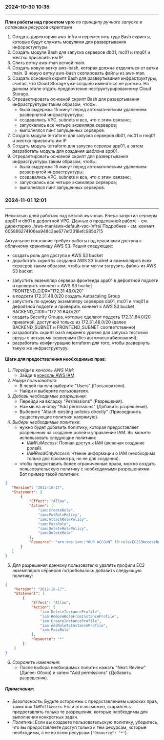 ### 2024-10-30  10:35
---------------------

**План работы над проектом vpro** _по принципу ручного запуска и остановки ресурсов скриптами_

1. Создать директорию aws-infra и переместить туда Bash скрипты, которые будут служить модулями для развертывания инфорастуктуры
2. Создать модули Bash для запуска серверов db01, mc01 и rmq01 и жестко присвоить им IP
3. Слить ветку aws-man веткой main.
4. Создать новую ветку aws-bash, которая должна отделяться от ветки main.
    В новую ветку aws-bash скопировать файлы из aws-man.
5. Создать основной скрипт Bash для развертывания инфраструктуры, считая, что Cloud Storage уже создано именяться не должно. На данном этапе отдать предпочтение неструктурированному Cloud Storage.
6. Отредактировать основной скрипт Bash для развертывания инфраструктуры таким образом, чтобы:
    - была выдержка 15 минут перед автоматическим удалением развернутой инфраструктуры;
    - создавались VPC, subnets и все, что с этим связано;
    - запускались все четыре экземляра серверов;
    - выполнялся пинг запущенных серверов.
7. Создать модули terraform для запуска серверов db01, mc01 и rmq01 и жестко присвоить им IP
8. Создать модуль terraform для запуска сервера app01, а затем разработать модуль для создания шаблона app01.
9. Отредактировать основной скрипт для развертывания инфраструктуры таким образом, чтобы:
    - была выдержка 15 минут перед автоматическим удалением развернутой инфраструктуры;
    - создавались VPC, subnets и все, что с этим связано;
    - запускались все четыре экземляра серверов;
    - выполнялся пинг запущенных серверов.


### 2024-11-01  12:01
---------------------
Несколько дней работаю над веткой aws-man.
Вчера запустил серверы app01 и db01 в дефолтной VPC.
Данные о проделанной работе - см. директорию ./aws-man/aws-default-vpc-infra/
Подробнее - см. коммит 605886274106ea948c3ae677ef3318efc985d715

Актуальное состояние требует работы над правилами доступа к облачному хранилищу AWS S3.
Решил следующее:
+ создать роль для доступа к AWS S3 bucket
+ доработать скрипты создания AWS S3 bucket и экземпляров всех серверов таким образом, чтобы они могли загрузить файлы из AWS S3 bucket
- запустить экземпляр сервера фронтенда app01 в дефолтной подсети и проверить коннект к AWS S3 bucket
        FRONTEND_CIDR="172.31.48.0/20"
- в подсети 172.31.48.0/20 создать Autoscaling Group
- запустить по одному экземпляру серверов db01, mc01 и rmq01 в дефолтной подсети и проверить коннект к AWS S3 bucket
        BACKEND_CIDR="172.31.64.0/20"
- создать Security Groups, которые сделают подсеть 172.31.64.0/20 приватной, доступной только из 172.31.48.0/20 (далее BACKEND_SUBNET и FRONTEND_SUBNET соответственно)
- разработать скрипт bash верхнего уровня для запуска тестовой среды с четырьмя серверами (без автомасштабирования);
- разработать конфигурацию terraform для того, чтобы развернуть такую же инфраструктуру.

#### Шаги для предоставления необходимых прав:
1. *Перейди в консоль AWS IAM*:
   - Зайди в [консоль AWS IAM](https://console.aws.amazon.com/iam/home).
2. *Найди пользователя*:
   - В левой панели выберите "Users" (Пользователи).
   - Найди и выберите пользователя.
3. *Добавь необходимые разрешения*:
   - Перейди на вкладку "Permissions" (Разрешения).
   - Нажми на кнопку "Add permissions" (Добавить разрешения).
   - Выберите "Attach existing policies directly" (Присоединить существующие политики напрямую).
4. *Выбери необходимые политики*:
   - нужно будет добавить политику, которая предоставляет разрешения на создание ролей и управление IAM. Вы можете использовать следующие политики:
     - *IAMFullAccess*: Полная доступ к IAM (включая создание ролей).
     - *IAMReadOnlyAccess*: Чтение информации о IAM (необходима только для просмотра, но не для создания).
   - чтобы предоставить более ограниченные права, можно создать пользовательскую политику с необходимыми разрешениями. Вот пример такой политики:

```json
{
   "Version": "2012-10-17",
   "Statement": [
       {
           "Effect": "Allow",
           "Action": [
               "iam:CreateRole",
               "iam:PutRolePolicy",
               "iam:AttachRolePolicy",
               "iam:PassRole",
               "iam:DeleteRolePolicy",
               "iam:DeleteRole"
           ],
           "Resource": "arn:aws:iam::YOUR_ACCOUNT_ID:role/EC2S3AccessRole"
       }
   ]
}
```
5. Для разрешения данному пользователю удалять профили ЕС2 экземпляров серверов потребовалось добавить следующую политику:
```json
{
    "Version": "2012-10-17",
    "Statement": [
        {
            "Effect": "Allow",
            "Action": [
                "iam:DeleteInstanceProfile",
                "iam:RemoveRoleFromInstanceProfile",
                "iam:CreateInstanceProfile",
                "iam:AddRoleToInstanceProfile",
                "iam:PassRole"
            ],
            "Resource": "*"
        }
    ]
}
```
6. *Сохранить изменения*:
   - После выбора необходимых политик нажать "Next: Review" (Далее: Обзор) и затем "Add permissions" (Добавить разрешения).


##### Примечания:
- *Безопасность*: Будьте осторожны с предоставлением широких прав, таких как `IAMFullAccess`. Если это возможно, старайтесь предоставлять только те разрешения, которые необходимы для выполнения конкретных задач.
- *Политики*: Если вы создаете пользовательскую политику, убедитесь, что вы предоставляете доступ только к тем ресурсам, которые необходимы, а не ко всем ресурсам (`"Resource": "*"`).

